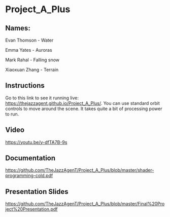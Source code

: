 # Project_A_Plus

## Names:
Evan Thomson - Water

Emma Yates - Auroras

Mark Rahal - Falling snow

Xiaoxuan Zhang - Terrain


## Instructions
Go to this link to see it running live: https://thejazzagent.github.io/Project_A_Plus/.
You can use standard orbit controls to move around the scene.
It takes quite a bit of processing power to run.

## Video
https://youtu.be/y-dfTA7B-9s

## Documentation
https://github.com/TheJazzAgenT/Project_A_Plus/blob/master/shader-programming-cold.pdf

## Presentation Slides
https://github.com/TheJazzAgenT/Project_A_Plus/blob/master/Final%20Project%20Presentation.pdf

